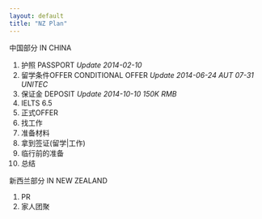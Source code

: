 ```yaml
---
layout: default
title: "NZ Plan"
---
```


中国部分 IN CHINA

1.  护照 PASSPORT *Update 2014-02-10*
2.  留学条件OFFER CONDITIONAL OFFER *Update 2014-06-24 AUT 07-31 UNITEC*
3.  保证金 DEPOSIT *Update 2014-10-10 150K RMB*
4.  IELTS 6.5
5.  正式OFFER  
6.  找工作 
7.  准备材料 
8.  拿到签证(留学|工作)
9.  临行前的准备
10. 总结


新西兰部分 IN NEW ZEALAND

1. PR
2. 家人团聚




<!-- Blog Comments -->
<div class="media">
  <!-- UY BEGIN -->
  <div id="uyan_frame">
  </div>
  <script type="text/javascript" src="http://v2.uyan.cc/code/uyan.js?uid=1511840">
  </script>
  <!-- UY END -->
</div>